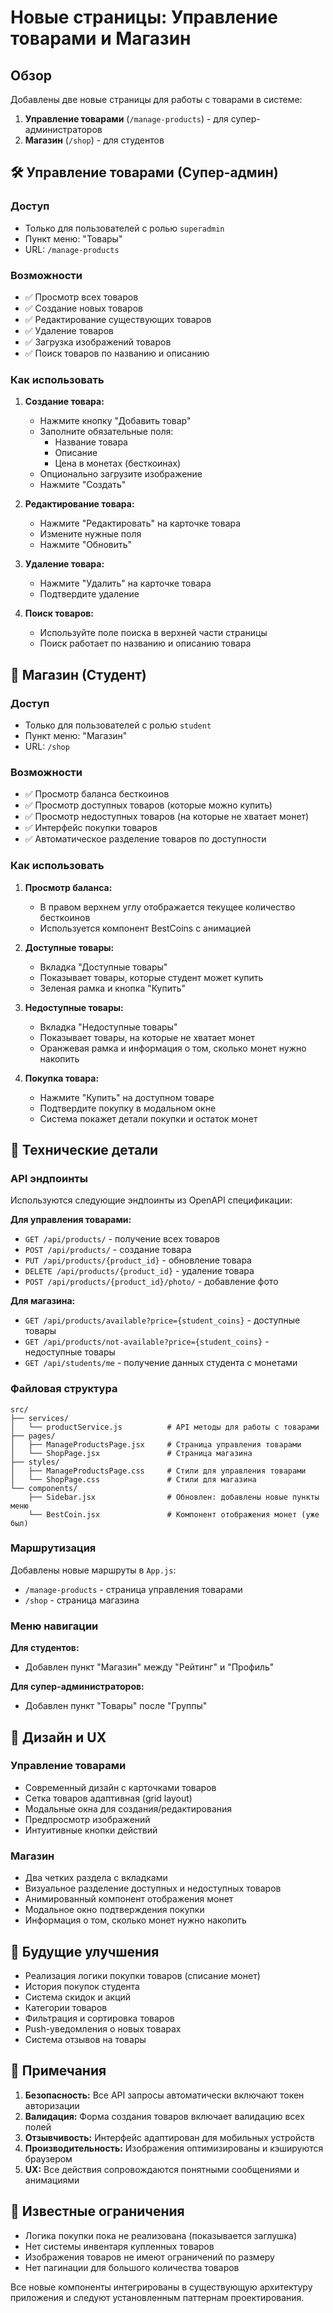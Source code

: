 # Новые страницы: Управление товарами и Магазин

## Обзор

Добавлены две новые страницы для работы с товарами в системе:

1. **Управление товарами** (`/manage-products`) - для супер-администраторов
2. **Магазин** (`/shop`) - для студентов

## 🛠️ Управление товарами (Супер-админ)

### Доступ
- Только для пользователей с ролью `superadmin`
- Пункт меню: "Товары"
- URL: `/manage-products`

### Возможности
- ✅ Просмотр всех товаров
- ✅ Создание новых товаров
- ✅ Редактирование существующих товаров
- ✅ Удаление товаров
- ✅ Загрузка изображений товаров
- ✅ Поиск товаров по названию и описанию

### Как использовать

1. **Создание товара:**
   - Нажмите кнопку "Добавить товар"
   - Заполните обязательные поля:
     - Название товара
     - Описание
     - Цена в монетах (бесткоинах)
   - Опционально загрузите изображение
   - Нажмите "Создать"

2. **Редактирование товара:**
   - Нажмите "Редактировать" на карточке товара
   - Измените нужные поля
   - Нажмите "Обновить"

3. **Удаление товара:**
   - Нажмите "Удалить" на карточке товара
   - Подтвердите удаление

4. **Поиск товаров:**
   - Используйте поле поиска в верхней части страницы
   - Поиск работает по названию и описанию товара

## 🛒 Магазин (Студент)

### Доступ
- Только для пользователей с ролью `student`
- Пункт меню: "Магазин"
- URL: `/shop`

### Возможности
- ✅ Просмотр баланса бесткоинов
- ✅ Просмотр доступных товаров (которые можно купить)
- ✅ Просмотр недоступных товаров (на которые не хватает монет)
- ✅ Интерфейс покупки товаров
- ✅ Автоматическое разделение товаров по доступности

### Как использовать

1. **Просмотр баланса:**
   - В правом верхнем углу отображается текущее количество бесткоинов
   - Используется компонент BestCoins с анимацией

2. **Доступные товары:**
   - Вкладка "Доступные товары"
   - Показывает товары, которые студент может купить
   - Зеленая рамка и кнопка "Купить"

3. **Недоступные товары:**
   - Вкладка "Недоступные товары"
   - Показывает товары, на которые не хватает монет
   - Оранжевая рамка и информация о том, сколько монет нужно накопить

4. **Покупка товара:**
   - Нажмите "Купить" на доступном товаре
   - Подтвердите покупку в модальном окне
   - Система покажет детали покупки и остаток монет

## 🔧 Технические детали

### API эндпоинты

Используются следующие эндпоинты из OpenAPI спецификации:

**Для управления товарами:**
- `GET /api/products/` - получение всех товаров
- `POST /api/products/` - создание товара
- `PUT /api/products/{product_id}` - обновление товара
- `DELETE /api/products/{product_id}` - удаление товара
- `POST /api/products/{product_id}/photo/` - добавление фото

**Для магазина:**
- `GET /api/products/available?price={student_coins}` - доступные товары
- `GET /api/products/not-available?price={student_coins}` - недоступные товары
- `GET /api/students/me` - получение данных студента с монетами

### Файловая структура

```
src/
├── services/
│   └── productService.js          # API методы для работы с товарами
├── pages/
│   ├── ManageProductsPage.jsx     # Страница управления товарами
│   └── ShopPage.jsx               # Страница магазина
├── styles/
│   ├── ManageProductsPage.css     # Стили для управления товарами
│   └── ShopPage.css               # Стили для магазина
└── components/
    ├── Sidebar.jsx                # Обновлен: добавлены новые пункты меню
    └── BestCoin.jsx               # Компонент отображения монет (уже был)
```

### Маршрутизация

Добавлены новые маршруты в `App.js`:
- `/manage-products` - страница управления товарами
- `/shop` - страница магазина

### Меню навигации

**Для студентов:**
- Добавлен пункт "Магазин" между "Рейтинг" и "Профиль"

**Для супер-администраторов:**
- Добавлен пункт "Товары" после "Группы"

## 🎨 Дизайн и UX

### Управление товарами
- Современный дизайн с карточками товаров
- Сетка товаров адаптивная (grid layout)
- Модальные окна для создания/редактирования
- Предпросмотр изображений
- Интуитивные кнопки действий

### Магазин
- Два четких раздела с вкладками
- Визуальное разделение доступных и недоступных товаров
- Анимированный компонент отображения монет
- Модальное окно подтверждения покупки
- Информация о том, сколько монет нужно накопить

## 🚀 Будущие улучшения

- Реализация логики покупки товаров (списание монет)
- История покупок студента
- Система скидок и акций
- Категории товаров
- Фильтрация и сортировка товаров
- Push-уведомления о новых товарах
- Система отзывов на товары

## 📝 Примечания

1. **Безопасность:** Все API запросы автоматически включают токен авторизации
2. **Валидация:** Форма создания товаров включает валидацию всех полей
3. **Отзывчивость:** Интерфейс адаптирован для мобильных устройств
4. **Производительность:** Изображения оптимизированы и кэшируются браузером
5. **UX:** Все действия сопровождаются понятными сообщениями и анимациями

## 🐛 Известные ограничения

- Логика покупки пока не реализована (показывается заглушка)
- Нет системы инвентаря купленных товаров
- Изображения товаров не имеют ограничений по размеру
- Нет пагинации для большого количества товаров

Все новые компоненты интегрированы в существующую архитектуру приложения и следуют установленным паттернам проектирования.
